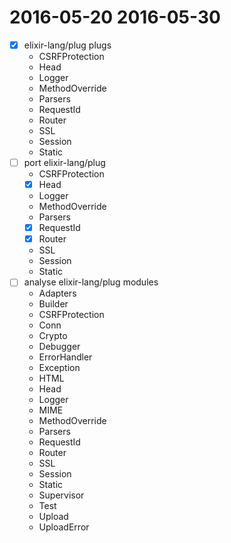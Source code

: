 # 2016-05-20 2016-05-30
* [x] elixir-lang/plug plugs
  * CSRFProtection
  * Head
  * Logger
  * MethodOverride
  * Parsers
  * RequestId
  * Router
  * SSL
  * Session
  * Static
* [ ] port elixir-lang/plug
  * CSRFProtection
  * [x] Head
  * Logger
  * MethodOverride
  * Parsers
  * [x] RequestId
  * [x] Router
  * SSL
  * Session
  * Static
* [ ] analyse elixir-lang/plug modules
  * Adapters
  * Builder
  * CSRFProtection
  * Conn
  * Crypto
  * Debugger
  * ErrorHandler
  * Exception
  * HTML
  * Head
  * Logger
  * MIME
  * MethodOverride
  * Parsers
  * RequestId
  * Router
  * SSL
  * Session
  * Static
  * Supervisor
  * Test
  * Upload
  * UploadError
